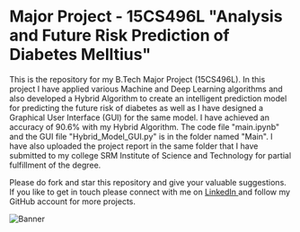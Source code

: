# Major Project - 15CS496L "Analysis and Future Risk Prediction of Diabetes Melltius"

This is the repository for my B.Tech Major Project (15CS496L). In this project I have applied various Machine and Deep Learning algorithms and also developed a Hybrid Algorithm to create an intelligent prediction model for predicting the future risk of diabetes as well as I have designed a Graphical User Interface (GUI) for the same model. I have achieved an accuracy of 90.6% with my Hybrid Algorithm. The code file "main.ipynb" and the GUI file "Hybrid_Model_GUI.py" is in the folder named "Main". I have also uploaded the project report in the same folder that I have submitted to my college SRM Institute of Science and Technology for partial fulfillment of the degree.

Please do fork and star this repository and give your valuable suggestions. If you like to get in touch please connect with me on <a href="https://www.linkedin.com/in/praffullakumardubey/">LinkedIn </a> and follow my GitHub account for more projects.

![Banner](https://github.com/PraffullaDubey/Testing-Project-Data/blob/main/Banner2.png?raw=true?style=centerme)
